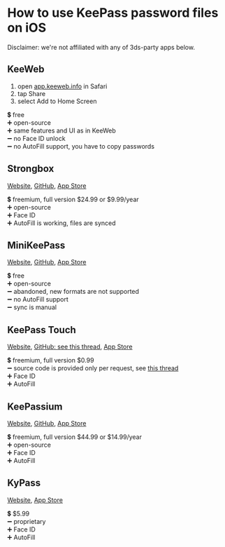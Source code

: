 # How to use KeePass password files on iOS

Disclaimer: we're not affiliated with any of 3ds-party apps below.  

## KeeWeb

1. open [app.keeweb.info](https://app.keeweb.info) in Safari
2. tap Share
3. select Add to Home Screen

💲 free  
➕ open-source  
➕ same features and UI as in KeeWeb  
➖ no Face ID unlock  
➖ no AutoFill support, you have to copy passwords  

## Strongbox

[Website](https://strongboxsafe.com), [GitHub](https://github.com/strongbox-password-safe/Strongbox), [App Store](https://apps.apple.com/us/app/strongbox-password-safe/id897283731)  

💲 freemium, full version $24.99 or $9.99/year  
➕ open-source  
➕ Face ID  
➕ AutoFill is working, files are synced

## MiniKeePass

[Website](http://minikeepass.github.io), [GitHub](https://github.com/MiniKeePass/MiniKeePass), [App Store](https://apps.apple.com/us/app/minikeepass/id451661808)  

💲 free  
➕ open-source  
➖ abandoned, new formats are not supported  
➖ no AutoFill support  
➖ sync is manual  

## KeePass Touch

[Website](https://www.innervate.de/keepass-touch.html), [GitHub: see this thread](https://github.com/MiniKeePass/MiniKeePass/issues/606), [App Store](https://apps.apple.com/us/app/keepass-touch/id966759076)  

💲 freemium, full version $0.99  
➖ source code is provided only per request, see [this thread](https://github.com/MiniKeePass/MiniKeePass/issues/606)  
➕ Face ID  
➕ AutoFill  

## KeePassium

[Website](https://keepassium.com), [GitHub](https://github.com/keepassium/KeePassium), [App Store](https://apps.apple.com/us/app/id1435127111)  

💲 freemium, full version $44.99 or $14.99/year  
➕ open-source  
➕ Face ID  
➕ AutoFill  

## KyPass

[Website](https://www.kyuran.be/software/kypass/), [App Store](https://apps.apple.com/us/app/kypass-4-password-manager/id1258708743)  

💲 $5.99  
➖ proprietary  
➕ Face ID  
➕ AutoFill  